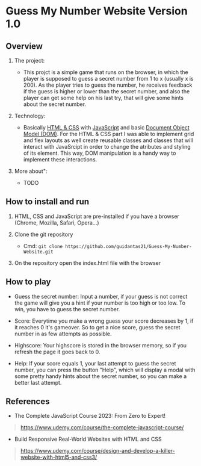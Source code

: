 # Guess My Number Website Version 1.0

## Overview

1. The project:
    - This projct is a simple game that runs on the browser, in which the player is supposed to guess a secret number from 1 to x (usually x is 200). As the player tries to guess the number, he receives feedback if the guess is higher or lower than the secret number, and also the player can get some help on his last try, that will give some hints about the secret number.

2. Technology:
    - Basically [HTML & CSS](https://www.w3.org/standards/webdesign/htmlcss) with [JavaScript](https://developer.mozilla.org/en-US/docs/Web/JavaScript) and basic [Document Object Model (DOM)](https://www.freecodecamp.org/news/javascript-dom-manipulation/#:~:text=In%20website%20development%2C%20DOM%20stands,very%20common%20in%20web%20development.). For the HTML & CSS part I was able to implement grid and flex layouts as well create reusable classes and classes that will interact with JavaSrcipt in order to change the atributes and styling of its element. This way, DOM manipulation is a handy way to implement these interactions. 

4. More about":
    - TODO

## How to install and run

1. HTML, CSS and JavaScript are pre-installed if you have a browser (Chrome, Mozilla, Safari, Opera...)

2. Clone the git repository
    - Cmd: `git clone https://github.com/guidantas21/Guess-My-Number-Website.git`

3. On the repository open the index.html file with the browser

## How to play

- Guess the secret number:
    Input a number, if your guess is not correct the game will give you a hint if your number is too high or too low. To win, you have to guess the secret number.

- Score:
    Everytime you make a wrong guess your score decreases by 1, if it reaches 0 it's gameover. So to get a nice score, guess the secret number in as few attempts as possible.

- Highscore:
    Your highscore is stored in the browser memory, so if you refresh the page it goes back to 0.

- Help:
    If your score equals 1, your last attempt to guess the secret number, you can press the button "Help", which will display a modal with some pretty handy hints about the secret number, so you can make a better last attempt.

## References

- The Complete JavaScript Course 2023: From Zero to Expert!
>https://www.udemy.com/course/the-complete-javascript-course/

- Build Responsive Real-World Websites with HTML and CSS
> https://www.udemy.com/course/design-and-develop-a-killer-website-with-html5-and-css3/


